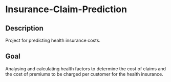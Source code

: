 # Insurance-Claim-Prediction

## Description
Project for predicting health insurance costs.

## Goal
Analysing and calculating health factors to determine the cost of claims and the cost of premiums 
to be charged per customer for the health insurance.
